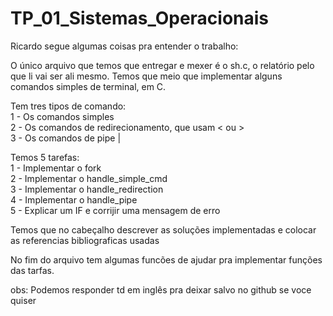 # TP_01_Sistemas_Operacionais

Ricardo segue algumas coisas pra entender o trabalho:

O único arquivo que temos que entregar e mexer é o sh.c, o relatório pelo que li vai ser ali mesmo. Temos que meio que implementar alguns comandos simples de terminal, em C.

Tem tres tipos de comando:  
    1 - Os comandos simples  
    2 - Os comandos de redirecionamento, que usam < ou >  
    3 - Os comandos de pipe |  

Temos 5 tarefas:  
    1 - Implementar o fork  
    2 - Implementar o handle_simple_cmd  
    3 - Implementar o handle_redirection  
    4 - Implementar o handle_pipe  
    5 - Explicar um IF e corrijir uma mensagem de erro  

Temos que no cabeçalho descrever as soluções implementadas e colocar as referencias bibliograficas usadas

No fim do arquivo tem algumas funcões de ajudar pra implementar funções das tarfas.

obs: Podemos responder td em inglês pra deixar salvo no github se voce quiser